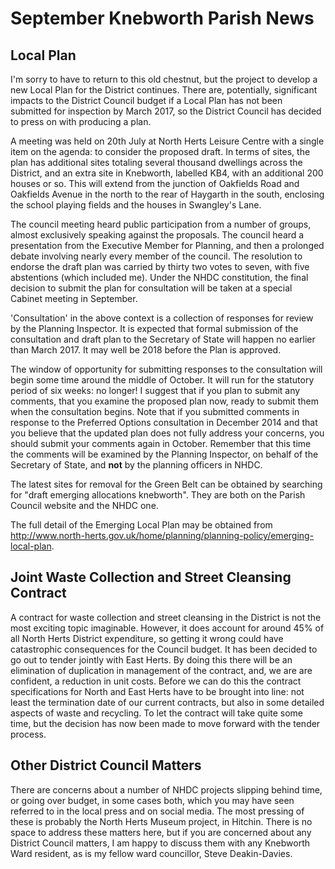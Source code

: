 # September Knebworth Parish News

## Local Plan

I'm sorry to have to return to this old chestnut, but the project to develop a new Local Plan for the District continues. There are, potentially, significant impacts to the District Council budget if a Local Plan has not been submitted for inspection by March 2017, so the District Council has decided to press on with producing a plan.

A meeting was held on 20th July at North Herts Leisure Centre with a single item on the agenda: to consider the proposed draft. In terms of sites, the plan has additional sites totaling several thousand dwellings across the District, and an extra site in Knebworth, labelled KB4, with an additional 200 houses or so. This will extend from the junction of Oakfields Road and Oakfields Avenue in the north to the rear of Haygarth in the south, enclosing the school playing fields and the houses in Swangley's Lane. 

The council meeting heard public participation from a number of groups, almost exclusively speaking against the proposals. The council heard a presentation from the Executive Member for Planning, and then a prolonged debate involving nearly every member of the council. The resolution to endorse the draft plan was carried by thirty two votes to seven, with five abstentions (which included me). Under the NHDC constitution, the final decision to submit the plan for consultation will be taken at a special Cabinet meeting in September.  

'Consultation' in the above context is a collection of responses for review by the Planning Inspector. It is expected that formal submission of the consultation and draft plan to the Secretary of State will happen no earlier than March 2017.  It may well be 2018 before the Plan is approved. 

The window of opportunity for submitting responses to the consultation will begin some time around the middle of October. It will run for the statutory period of six weeks: no longer! I suggest that if you plan to submit any comments, that you examine the proposed plan now, ready to submit them when the consultation begins. Note that if you submitted comments in response to the Preferred Options consultation in December 2014 and that you believe that the updated plan does not fully address your concerns, you should submit your comments again in October. Remember that this time the comments will be examined by the Planning Inspector, on behalf of the Secretary of State, and **not** by the planning officers in NHDC.

The latest sites for removal for the Green Belt can be obtained by searching for "draft emerging allocations knebworth". They are both on the Parish Council website and the NHDC one. 

The full detail of the Emerging Local Plan may be obtained from http://www.north-herts.gov.uk/home/planning/planning-policy/emerging-local-plan. 

## Joint Waste Collection and Street Cleansing Contract

A contract for waste collection and street cleansing in the District is not the most exciting topic imaginable. However,  it does account for around 45% of all North Herts District expenditure, so getting it wrong could have catastrophic consequences for the Council budget. It has been decided to go out to tender jointly with East Herts. By doing this there will be an elimination of duplication in management of the contract, and, we are are confident, a reduction in unit costs. Before we can do this the contract specifications for North and East Herts have to be brought into line: not least the termination date of our current contracts, but also in some detailed aspects of waste and recycling. To let the contract will take quite some time, but the decision has now been made to move forward with the tender process.

## Other District Council Matters

There are concerns about a number of NHDC projects slipping behind time, or going over budget, in some cases both, which you may have seen referred to in the local press and on social media. The most pressing of these is probably the North Herts Museum project, in Hitchin. There is no space to address these matters here, but if you are concerned about any District Council matters, I am happy to discuss them with any Knebworth Ward resident, as is my fellow ward councillor, Steve Deakin-Davies.